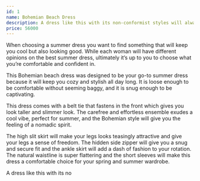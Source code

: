 ```yaml
---
id: 1
name: Bohemian Beach Dress
description: A dress like this with its non-conformist styles will always stay in fashion
price: 56000
---
```


When choosing a summer dress you want to find something that will keep you cool but also looking good. While each woman will have different opinions on the best summer dress, ultimately it’s up to you to choose what you’re comfortable and confident in.

This Bohemian beach dress was designed to be your go-to summer dress because it will keep you cozy and stylish all day long. It is loose enough to be comfortable without seeming baggy, and it is snug enough to be captivating.

This dress comes with a belt tie that fastens in the front which gives you look taller and slimmer look. The carefree and effortless ensemble exudes a cool vibe, perfect for summer, and the Bohemian style will give you the feeling of a nomadic spirit.

The high slit skirt will make your legs looks teasingly attractive and give your legs a sense of freedom. The hidden side zipper will give you a snug and secure fit and the ankle skirt will add a dash of fashion to your rotation. The natural waistline is super flattering and the short sleeves will make this dress a comfortable choice for your spring and summer wardrobe.

A dress like this with its no